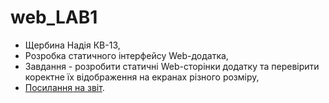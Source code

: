 # web_LAB1

- Щербина Надія КВ-13,
- Розробка статичного інтерфейсу Web-додатка,
- Завдання - розробити статичні Web-сторінки додатку та перевірити коректне їх відображення на екранах різного розміру,
- [ Посилання на звіт]([https://docs.google.com/document/d/1DGJV1xyc5Xrjlr_HdAZfDJTDyqxW38dsPPuuhcvlVoU/edit](https://drive.google.com/file/d/1Z4IBcMOq8o8K6qaiSmBtd8kNbTCvLN4Q/view?usp=sharing)https://drive.google.com/file/d/1Z4IBcMOq8o8K6qaiSmBtd8kNbTCvLN4Q/view?usp=sharing).
